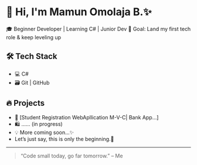 # 👋 Hi, I'm Mamun Omolaja B.✨

🎓 Beginner Developer | Learning C# | Junior Dev
💼 Goal: Land my first tech role & keep leveling up  

## 🛠️ Tech Stack
- 💻 C# 
- 🗃️ Git | GitHub

## 🔥 Projects
- 🧾 [Student Registration WebApllication M-V-C| Bank App...]
- 🛍️ ...... (in progress)
- 💡 More coming soon...✨
- Let’s just say, this is only the beginning.🚀
-----
> “Code small today, go far tomorrow.” – Me 
